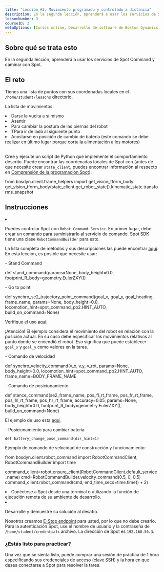 ```yaml
---
title: "Lección #3, Movimiento programado y controlado a distancia"
description: En la segunda lección, aprenderá a usar los servicios de Spot Command y caminar con Spot.
lessonNumber: 3
courseID: 2
metaOptions: [Cursos online, Desarrollo de software de Boston Dynamics Spot]
---
```


<section class="container__reg">

## Sobre qué se trata esto

En la segunda lección, aprenderá a usar los servicios de Spot Command y caminar con Spot.

</section>


<section class="container__reg">

## El reto

Tienes una lista de puntos con sus coordenadas locales en el <code>/home/student/lessons</code> directorio.

La lista de movimientos:

<List>
<li>Darse la vuelta a sí mismo</li>
<li>Asentir</li>
<li>Para cambiar la postura de las piernas del robot</li>
<li>TPara ir de lado al siguiente punto</li>
<li>Acostarse en posición de cambio de batería (este comando se debe realizar en último lugar porque corta la alimentación a los motores)</li>
</List>

<br>

Cree y ejecute un script de Python que implemente el comportamiento descrito. Puede encontrar las coordenadas locales de Spot con (antes de que necesite crear <code>state_client</code>, puedes encontrar información al respecto en [Comprensión de la programación Spot](https://dev.bostondynamics.com/docs/python/understanding_spot_programming)):


<lessonCodeWrapper language="python" codeClass="big-code">
from bosdyn.client.frame_helpers import get_vision_tform_body
get_vision_tform_body(state_client.get_robot_state().kinematic_state.transforms_snapshot
</lessonCodeWrapper>

</section>

<section class="container__reg">

## Instrucciones

<List type="numbers">

<li>

Puedes controlar Spot con <code>Robot Command Service</code>. En primer lugar, debe crear un comando para suministrarlo al servicio de comando. Spot SDK tiene una clase <code>RobotCommandBuilder</code> para esto. 

La lista completa de métodos y sus descripciones las puede encontrar [aqui](https://github.com/boston-dynamics/spot-sdk/blob/7ce5c5f31f4e1e45e9ff4be29fb097e258b75919/python/bosdyn-client/src/bosdyn/client/robot_command.py#L593). En esta lección, es posible que necesite usar:

\- Stand Command 

<lessonCodeWrapper language="python" codeClass="big-code">
def stand_command(params=None, body_height=0.0, footprint_R_body=geometry.EulerZXY())
</lessonCodeWrapper>

\- Go to point 

<lessonCodeWrapper language="python" codeClass="big-code">
def synchro_se2_trajectory_point_command(goal_x, goal_y, goal_heading, frame_name, params=None, body_height=0.0, locomotion_hint=spot_command_pb2.HINT_AUTO, build_on_command=None)
</lessonCodeWrapper>

Verifique el uso [aqui](https://github.com/boston-dynamics/spot-sdk/blob/master/python/examples/frame_trajectory_command/frame_trajectory_command.py).

¡Atención! El ejemplo considera el movimiento del robot en relación con la posición actual. En su caso debe especificar los movimientos relativos al punto donde se encendió el robot. Eso significa que puede establecer <code>goal_x</code> y <code>goal_y</code> como valores en la tarea.

\- Comando de velocidad

<lessonCodeWrapper language="python" codeClass="big-code">
def synchro_velocity_command(v_x, v_y, v_rot, params=None, body_height=0.0, locomotion_hint=spot_command_pb2.HINT_AUTO, frame_name=BODY_FRAME_NAME
</lessonCodeWrapper>

\- Comando de posicionamiento

<lessonCodeWrapper language="python" codeClass="big-code">
def stance_command(se2_frame_name, pos_fl_rt_frame, pos_fr_rt_frame, pos_hl_rt_frame, pos_hr_rt_frame, accuracy=0.05, params=None, body_height=0.0, footprint_R_body=geometry.EulerZXY(), build_on_command=None)
</lessonCodeWrapper>

El ejemplo de uso esta [aqui](https://github.com/boston-dynamics/spot-sdk/blob/91ed30607264e795699995d6d7834ba0c8a94d36/python/examples/stance/stance_in_place.py).


\- Posicionamiento para cambiar bateria

<code>def battery_change_pose_command(dir_hint=1)</code>

Ejemplo de comando de velocidad de construcción y funcionamiento:

<lessonCodeWrapper language="python" codeClass="big-code">
from bosdyn.client.robot_command import RobotCommandClient, RobotCommandBuilder
import time

command_client=robot.ensure_client(RobotCommandClient.default_service_name)
cmd=RobotCommandBuilder.velocity_command(0.5, 0, 0.5)
command_client.robot_command(cmd, end_time_secs=time.time() + 2)
</lessonCodeWrapper>

</li>

<li>
Conéctese a Spot desde una terminal o utilizando la función de ejecución remota de su ambiente de desarrollo.
</li>

<li>

Desarrolle y demuestre su solución al desafío.

Nosotros creamos [E-Stop endpoint](https://dev.bostondynamics.com/python/examples/estop/readme) para usted, por lo que no debe crearlo. Para la autenticación Spot, use el nombre de usuario y la contraseña de <code>/home/student/credentials</code> archivo. La dirección de Spot es <code>192.168.50.3</code>.

</li>

</List>
</section>

<section class="container__reg">

### ¿Estás listo para practicar?

Una vez que se sienta listo, puede comprar una sesión de práctica de 1 hora especificando sus credenciales de acceso (clave SSH) y la hora en que desea conectarse a Spot para resolver la tarea.

##### <LessonButtonLink src="https://dapp.spot-sdk.education/#/checkout" text="Alquile un Spot" />

</section>
